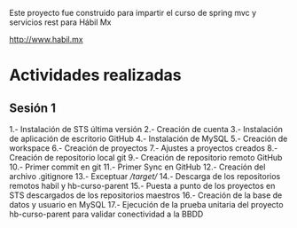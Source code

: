 Este proyecto fue construido para impartir el curso de spring mvc y servicios rest para Hábil Mx

http://www.habil.mx


# Actividades realizadas

## Sesión 1

1.- Instalación de STS última versión
2.- Creación de cuenta
3.- Instalación de aplicación de escritorio GitHub
4.- Instalación de MySQL
5.- Creación de workspace
6.- Creación de proyectos
7.- Ajustes a proyectos creados
8.- Creación de repositorio local git
9.- Creación de repositorio remoto GitHub
10.- Primer commit en git
11.- Primer Sync en GitHub
12.- Creación del archivo .gitignore
13.- Exceptuar */target/*
14.- Descarga de los repositorios remotos habil y hb-curso-parent
15.- Puesta a punto de los proyectos en STS descargados de los repositorios maestros
16.- Creación de la base de datos y usuario en MySQL
17.- Ejecución de la prueba unitaria del proyecto hb-curso-parent para validar conectividad a la BBDD
